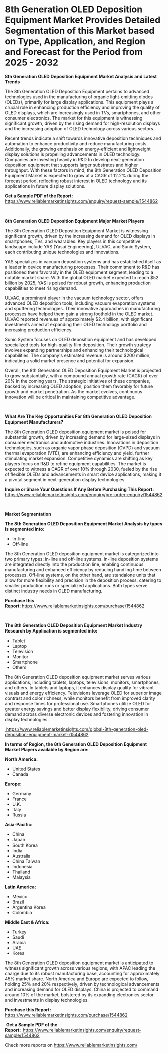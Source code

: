 <p><h1>8th Generation OLED Deposition Equipment Market Provides Detailed Segmentation of this Market based on Type, Application, and Region and Forecast for the Period from 2025 - 2032</h1></p><p><strong>8th Generation OLED Deposition Equipment Market Analysis and Latest Trends</strong></p>
<p><p>The 8th Generation OLED Deposition Equipment pertains to advanced technologies used in the manufacturing of organic light-emitting diodes (OLEDs), primarily for large display applications. This equipment plays a crucial role in enhancing production efficiency and improving the quality of OLED displays, which are increasingly used in TVs, smartphones, and other consumer electronics. The market for this equipment is witnessing significant growth, driven by the rising demand for high-resolution displays and the increasing adoption of OLED technology across various sectors.</p><p>Recent trends indicate a shift towards innovative deposition techniques and automation to enhance productivity and reduce manufacturing costs. Additionally, the growing emphasis on energy-efficient and lightweight display solutions is propelling advancements in OLED technology. Companies are investing heavily in R&D to develop next-generation deposition equipment that supports larger substrates and higher throughput. With these factors in mind, the 8th Generation OLED Deposition Equipment Market is expected to grow at a CAGR of 12.2% during the forecast period, reflecting robust interest in OLED technology and its applications in future display solutions.</p></p>
<p><strong>Get a Sample PDF of the Report:&nbsp;</strong> <a href="https://www.reliablemarketinsights.com/enquiry/request-sample/1544862?utm_campaign=2456&utm_medium=2&utm_source=Github&utm_content=ia&utm_term=12022025&utm_id=8th-generation-oled-deposition-equipment">https://www.reliablemarketinsights.com/enquiry/request-sample/1544862</a></p>
<p>&nbsp;</p>
<p><strong>8th Generation OLED Deposition Equipment Major Market Players</strong></p>
<p><p>The 8th Generation OLED Deposition Equipment Market is witnessing significant growth, driven by the increasing demand for OLED displays in smartphones, TVs, and wearables. Key players in this competitive landscape include YAS (Yasui Engineering), ULVAC, and Sunic System, each contributing unique technologies and innovations.</p><p>YAS specializes in vacuum deposition systems and has established itself as a leader in device manufacturing processes. Their commitment to R&D has positioned them favorably in the OLED equipment segment, leading to a notable market share. With the global OLED market expected to reach $52 billion by 2025, YAS is poised for robust growth, enhancing production capabilities to meet rising demand.</p><p>ULVAC, a prominent player in the vacuum technology sector, offers advanced OLED deposition tools, including vacuum evaporation systems and sputtering technologies. Their innovative approaches in manufacturing processes have helped them gain a strong foothold in the OLED market. ULVAC reported revenues of approximately $2.4 billion, with significant investments aimed at expanding their OLED technology portfolio and increasing production efficiency.</p><p>Sunic System focuses on OLED deposition equipment and has developed specialized tools for high-quality film deposition. Their growth strategy involves expanding partnerships and enhancing their technological capabilities. The company's estimated revenue is around $200 million, indicating a solid market presence and potential for expansion.</p><p>Overall, the 8th Generation OLED Deposition Equipment Market is projected to grow substantially, with a compound annual growth rate (CAGR) of over 20% in the coming years. The strategic initiatives of these companies, backed by increasing OLED adoption, position them favorably for future growth and market penetration. As the market evolves, continuous innovation will be critical in maintaining competitive advantage.</p></p>
<p>&nbsp;</p>
<p><strong>What Are The Key Opportunities For 8th Generation OLED Deposition Equipment Manufacturers?</strong></p>
<p><p>The 8th Generation OLED deposition equipment market is poised for substantial growth, driven by increasing demand for large-sized displays in consumer electronics and automotive industries. Innovations in deposition technologies, such as organic vapor phase deposition (OVPD) and vacuum thermal evaporation (VTE), are enhancing efficiency and yield, further stimulating market expansion. Competitive dynamics are shifting as key players focus on R&D to refine equipment capabilities. The market is expected to witness a CAGR of over 10% through 2030, fueled by the rise of flexible OLEDs and advancements in smart device applications, making it a pivotal segment in next-generation display technologies.</p></p>
<p><strong>Inquire or Share Your Questions If Any Before Purchasing This Report:</strong> <a href="https://www.reliablemarketinsights.com/enquiry/pre-order-enquiry/1544862?utm_campaign=2456&utm_medium=2&utm_source=Github&utm_content=ia&utm_term=12022025&utm_id=8th-generation-oled-deposition-equipment">https://www.reliablemarketinsights.com/enquiry/pre-order-enquiry/1544862</a></p>
<p>&nbsp;</p>
<p><strong>Market Segmentation</strong></p>
<p><strong>The 8th Generation OLED Deposition Equipment Market Analysis by types is segmented into:</strong></p>
<p><ul><li>In-line</li><li>Off-line</li></ul></p>
<p><p>The 8th Generation OLED deposition equipment market is categorized into two primary types: in-line and off-line systems. In-line deposition systems are integrated directly into the production line, enabling continuous manufacturing and enhanced efficiency by reducing handling time between processes. Off-line systems, on the other hand, are standalone units that allow for more flexibility and precision in the deposition process, catering to smaller production runs or specialized applications. Both types serve distinct industry needs in OLED manufacturing.</p></p>
<p><strong>Purchase this Report:&nbsp;</strong><a href="https://www.reliablemarketinsights.com/purchase/1544862?utm_campaign=2456&utm_medium=2&utm_source=Github&utm_content=ia&utm_term=12022025&utm_id=8th-generation-oled-deposition-equipment">https://www.reliablemarketinsights.com/purchase/1544862</a></p>
<p>&nbsp;</p>
<p><strong>The 8th Generation OLED Deposition Equipment Market Industry Research by Application is segmented into:</strong></p>
<p><ul><li>Tablet</li><li>Laptop</li><li>Television</li><li>Monitor</li><li>Smartphone</li><li>Others</li></ul></p>
<p><p>The 8th Generation OLED deposition equipment market serves various applications, including tablets, laptops, televisions, monitors, smartphones, and others. In tablets and laptops, it enhances display quality for vibrant visuals and energy efficiency. Televisions leverage OLED for superior image contrast and color richness, while monitors benefit from improved clarity and response times for professional use. Smartphones utilize OLED for greater energy savings and better display flexibility, driving consumer demand across diverse electronic devices and fostering innovation in display technologies.</p></p>
<p><a href="https://www.reliablemarketinsights.com/global-8th-generation-oled-deposition-equipment-market-r1544862?utm_campaign=2456&utm_medium=2&utm_source=Github&utm_content=ia&utm_term=12022025&utm_id=8th-generation-oled-deposition-equipment">&nbsp;https://www.reliablemarketinsights.com/global-8th-generation-oled-deposition-equipment-market-r1544862</a></p>
<p><strong>In terms of Region, the 8th Generation OLED Deposition Equipment Market Players available by Region are:</strong></p>
<p>
    <p> <strong> North America: </strong>
        <ul>
            <li>United States</li>
            <li>Canada</li>
        </ul>
        </p> 
    <p> <strong> Europe: </strong>
        <ul>
            <li>Germany</li>
            <li>France</li>
            <li>U.K.</li>
            <li>Italy</li>
            <li>Russia</li>
        </ul>
        </p> 
    <p> <strong> Asia-Pacific: </strong>
        <ul>
            <li>China</li>
            <li>Japan</li>
            <li>South Korea</li>
            <li>India</li>
            <li>Australia</li>
            <li>China Taiwan</li>
            <li>Indonesia</li>
            <li>Thailand</li>
            <li>Malaysia</li>
        </ul>
        </p> 
    <p> <strong> Latin America: </strong>
        <ul>
            <li>Mexico</li>
            <li>Brazil</li>
            <li>Argentina Korea</li>
            <li>Colombia</li>
        </ul>
        </p> 
    <p> <strong> Middle East & Africa: </strong>
        <ul>
            <li>Turkey</li>
            <li>Saudi</li>
            <li>Arabia</li>
            <li>UAE</li>
            <li>Korea</li>
        </ul>
    </p>
    </p>
<p><p>The 8th Generation OLED deposition equipment market is anticipated to witness significant growth across various regions, with APAC leading the charge due to its robust manufacturing base, accounting for approximately 45% market share. North America and Europe are expected to follow, holding 25% and 20% respectively, driven by technological advancements and increasing demand for OLED displays. China is projected to command around 10% of the market, bolstered by its expanding electronics sector and investments in display technologies.</p></p>
<p><strong>Purchase this Report: </strong><a href="https://www.reliablemarketinsights.com/purchase/1544862?utm_campaign=2456&utm_medium=2&utm_source=Github&utm_content=ia&utm_term=12022025&utm_id=8th-generation-oled-deposition-equipment">https://www.reliablemarketinsights.com/purchase/1544862</a></p>
<p>&nbsp;<strong>Get a Sample PDF of the Report:&nbsp;&nbsp;</strong><a href="https://www.reliablemarketinsights.com/enquiry/request-sample/1544862?utm_campaign=2456&utm_medium=2&utm_source=Github&utm_content=ia&utm_term=12022025&utm_id=8th-generation-oled-deposition-equipment">https://www.reliablemarketinsights.com/enquiry/request-sample/1544862</a></p>
<p><strong></strong></p>
<p>Check more reports on <a href="https://www.reliablemarketinsights.com/?utm_campaign=2456&utm_medium=2&utm_source=Github&utm_content=ia&utm_term=12022025&utm_id=8th-generation-oled-deposition-equipment">https://www.reliablemarketinsights.com/</a></p>